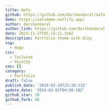 ```yaml
---
title: Aafu
github: https://github.com/darshanbaral/aafu
demo: https://aafudemo.netlify.app/
author: darshanbaral
author_link: https://github.com/darshanbaral
date: 2023-11-27T05:14:11.316Z
description: Portfolio theme with blog
ssg:
  - Hugo
css:
  - Tailwind
  - PostCSS
cms: []
category:
  - Portfolio
draft: false
publish_date: '2019-03-10T23:26:13Z'
update_date: '2024-03-01T04:56:18Z'
github_star: 38
github_fork: 46
---
```

